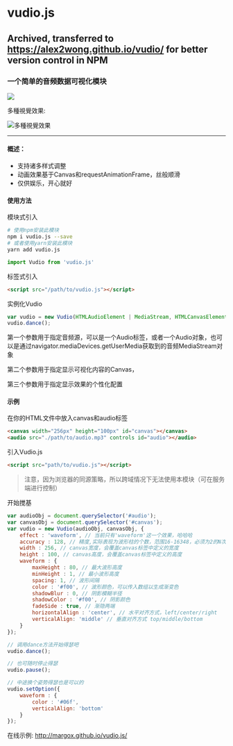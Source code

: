 # vudio.js

## Archived, transferred to https://alex2wong.github.io/vudio/ for better version control in NPM

### 一个简单的音频数据可视化模块

![](https://upload-images.jianshu.io/upload_images/1950967-1eb6e07d93883fbb.gif?imageMogr2/auto-orient/strip)

多種視覺效果:

![多種視覺效果](https://github.com/alex2wong/vudio.js/blob/master/demo_src/snapshot.jpg?raw=true)

------
#### 概述：
- 支持诸多样式调整
- 动画效果基于Canvas和requestAnimationFrame，丝般顺滑
- 仅供娱乐，开心就好

#### 使用方法

模块式引入
```bash
# 使用npm安装此模块
npm i vudio.js --save
# 或者使用yarn安装此模块
yarn add vudio.js
```
```javascript
import Vudio from 'vudio.js'
```
标签式引入
```html
<script src="/path/to/vudio.js"></script>
```
实例化Vudio
```javascript
var vudio = new Vudio(HTMLAudioElement | MediaStream, HTMLCanvasElement, [option]);
vudio.dance();
```
第一个参数用于指定音频源，可以是一个Audio标签，或者一个Audio对象，也可以是通过navigator.mediaDevices.getUserMedia获取到的音频MediaStream对象

第二个参数用于指定显示可视化内容的Canvas，

第三个参数用于指定显示效果的个性化配置

#### 示例
在你的HTML文件中放入canvas和audio标签
```html
<canvas width="256px" height="100px" id="canvas"></canvas>
<audio src="./path/to/audio.mp3" controls id="audio"></audio>
```
引入Vudio.js
```html
<script src="path/to/vudio.js"></script>
```
> 注意，因为浏览器的同源策略，所以跨域情况下无法使用本模块（可在服务端进行控制）

开始搅基
```javascript
var audioObj = document.querySelector('#audio');
var canvasObj = document.querySelector('#canvas');
var vudio = new Vudio(audioObj, canvasObj, {
    effect : 'waveform', // 当前只有'waveform'这一个效果，哈哈哈
    accuracy : 128, // 精度,实际表现为波形柱的个数，范围16-16348，必须为2的N次方
    width : 256, // canvas宽度，会覆盖canvas标签中定义的宽度
    height : 100, // canvas高度，会覆盖canvas标签中定义的高度
    waveform : {
        maxHeight : 80, // 最大波形高度
        minHeight : 1, // 最小波形高度
        spacing: 1, // 波形间隔
        color : '#f00', // 波形颜色，可以传入数组以生成渐变色
        shadowBlur : 0, // 阴影模糊半径
        shadowColor : '#f00', // 阴影颜色
        fadeSide : true, // 渐隐两端
        horizontalAlign : 'center', // 水平对齐方式，left/center/right
        verticalAlign: 'middle' // 垂直对齐方式 top/middle/bottom
    }
});

// 调用dance方法开始得瑟吧
vudio.dance();

// 也可随时停止得瑟
vudio.pause();

// 中途换个姿势得瑟也是可以的
vudio.setOption({
    waveform : {
        color : '#06f',
        verticalAlign: 'bottom'
    }
});
```

在线示例: http://margox.github.io/vudio.js/
